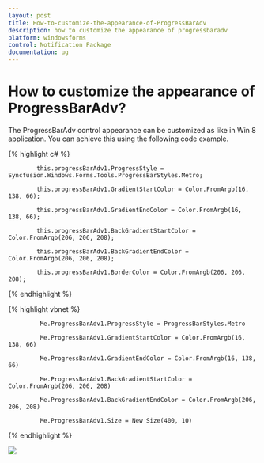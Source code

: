 ```yaml
---
layout: post
title: How-to-customize-the-appearance-of-ProgressBarAdv
description: how to customize the appearance of progressbaradv
platform: windowsforms
control: Notification Package 
documentation: ug
---
```


# How to customize the appearance of ProgressBarAdv?

The ProgressBarAdv control appearance can be customized as like in Win 8 application. You can achieve this using the following code example.

{% highlight c# %}

            this.progressBarAdv1.ProgressStyle = Syncfusion.Windows.Forms.Tools.ProgressBarStyles.Metro;

            this.progressBarAdv1.GradientStartColor = Color.FromArgb(16, 138, 66);

            this.progressBarAdv1.GradientEndColor = Color.FromArgb(16, 138, 66);

            this.progressBarAdv1.BackGradientStartColor = Color.FromArgb(206, 206, 208);

            this.progressBarAdv1.BackGradientEndColor = Color.FromArgb(206, 206, 208);

            this.progressBarAdv1.BorderColor = Color.FromArgb(206, 206, 208);

{% endhighlight %}

{% highlight vbnet %}
 
             Me.ProgressBarAdv1.ProgressStyle = ProgressBarStyles.Metro

             Me.ProgressBarAdv1.GradientStartColor = Color.FromArgb(16, 138, 66)

             Me.ProgressBarAdv1.GradientEndColor = Color.FromArgb(16, 138, 66)

             Me.ProgressBarAdv1.BackGradientStartColor = Color.FromArgb(206, 206, 208)

             Me.ProgressBarAdv1.BackGradientEndColor = Color.FromArgb(206, 206, 208)

             Me.ProgressBarAdv1.Size = New Size(400, 10)


{% endhighlight %}


![](Overview_images/Overview_img29.png) 